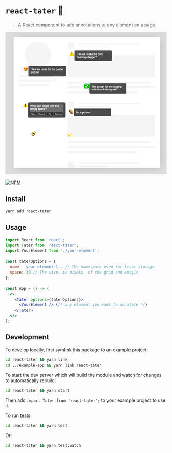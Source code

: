 # `react-tater` 🥔

> A React component to add annotations to any element on a page

![Screenshot](./screenshot.png)

[![NPM](https://img.shields.io/npm/v/react-tater.svg)](https://www.npmjs.com/package/react-tater)

## Install

```bash
yarn add react-tater
```

## Usage

```jsx
import React from 'react';
import Tater from 'react-tater';
import YourElement from './your-element';

const taterOptions = {
  name: 'your-element-1', // The namespace used for local storage
  space: 30 // The size, in pixels, of the grid and emojis
};

const App = () => (
  <>
    <Tater options={taterOptions}>
      <YourElement /> {/* any element you want to annotate */}
    </Tater>
  </>
);
```

## Development

To develop locally, first symlink this package to an example project:

```bash
cd react-tater && yarn link
cd ../example-app && yarn link react-tater
```

To start the dev server which will build the module and watch for changes to
automatically rebuild:

```bash
cd react-tater && yarn start
```

Then add `import Tater from 'react-tater';` to your example project to use it.

To run tests:

```bash
cd react-tater && yarn test
```

Or:

```bash
cd react-tater && yarn test:watch
```
